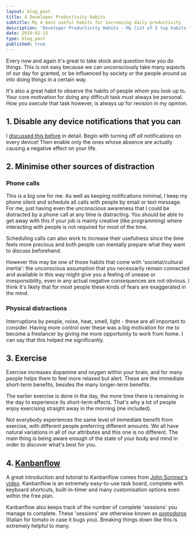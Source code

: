 ```yaml
---
layout: blog_post
title: 4 Developer Productivity Habits
subtitle: My 4 most useful habits for increasing daily productivity
description: 'Developer Productivity Habits - My list of 5 top habits for increasing daily productivity - how to think, learn and do faster'
date: 2019-02-15
type: blog_post
published: true
---
```


Every now and again it's great to take stock and question how you do things. This is not easy because we can unconsciously take many aspects of our day for granted, or be influenced by society or the people around us into doing things in a certain way.

It's also a great habit to observe the habits of people whom you look up to. Your core motivation for doing any difficult task must always be personal. How you *execute* that task however, is always up for revision in my opinion.

## 1. Disable any device notifications that you can
I [discussed this before](https://rsmith.io/blog/why-app-notifications-are-bad/) in detail. Begin with turning off *all* notifications on every device! Then enable only the ones whose absence are actually causing a negative effect on your life.

## 2. Minimise other sources of distraction
### Phone calls
This is a big one for me. As well as keeping notifications minimal, I keep my phone silent and schedule all calls with people by email or text message. For me, just having even the unconscious awareness that I could be distracted by a phone call at any time is distracting. You should be able to get away with this if your job is mainly creative (like programming) where interacting with people is not required for most of the time.

Scheduling calls can also work to increase their usefulness since the time feels more precious and both people can mentally prepare what they want to discuss beforehand.

However this may be one of those habits that come with 'societal/cultural inertia': the unconscious assumption that you necessarily remain connected and available in this way might give you a feeling of unease or irresponsibility, even in any actual negative consequences are not obvious. I think it's likely that for most people these kinds of fears are exaggerated in the mind.

### Physical distractions
Interruptions by people, noise, heat, smell, light - these are all important to consider. Having more control over these was a big motivation for me to become a freelancer by giving me more opportunity to work from home. I can say that this helped me significantly.

## 3. Exercise
Exercise increases dopamine and oxygen within your brain, and for many people helps them to feel more relaxed but alert. These are the immediate short-term benefits, besides the many longer-term benefits. 

The earlier exercise is done in the day, the more time there is remaining in the day to experience its short-term effects. That's why a lot of people enjoy exercising straight away in the morning (me included).

Not everybody experiences the same level of immediate benefit from exercise, with different people preferring different amounts. We all have natural variations in all of our attributes and this one is no different. The main thing is being aware enough of the state of your body and mind in order to discover what's best for you.

## 4. [Kanbanflow](https://kanbanflow.com/)
A great introduction and tutorial to Kanbanflow comes from [John Somnez&#39;s video](https://www.youtube.com/watch?v=W9k0OhJkjQ0). Kanbanflow is an extremely easy-to-use task board, complete with keyboard shortcuts, built-in-timer and many customisation options even within the free plan.

 Kanbanflow also keeps track of the number of complete 'sessions' you manage to complete. These 'sessions' are otherwise known as [pomodoros](https://francescocirillo.com/pages/pomodoro-technique) (Italian for tomato in case it bugs you). Breaking things down like this is extremely helpful to many.

